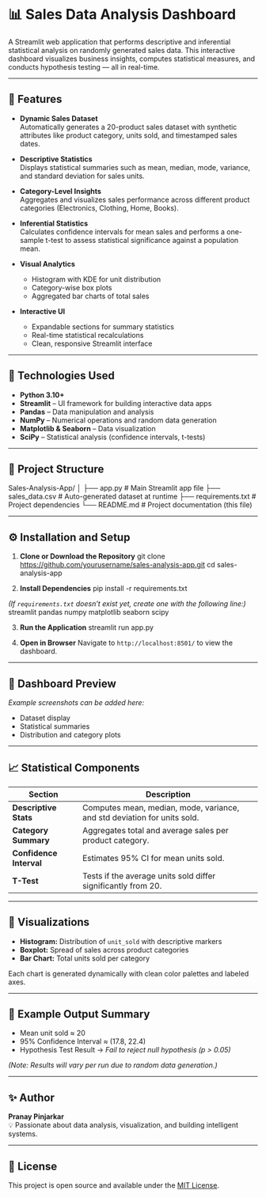 # 📊 Sales Data Analysis Dashboard

A Streamlit web application that performs descriptive and inferential statistical analysis on randomly generated sales data. This interactive dashboard visualizes business insights, computes statistical measures, and conducts hypothesis testing — all in real-time.

---

## 🚀 Features

- **Dynamic Sales Dataset**  
  Automatically generates a 20-product sales dataset with synthetic attributes like product category, units sold, and timestamped sales dates.

- **Descriptive Statistics**  
  Displays statistical summaries such as mean, median, mode, variance, and standard deviation for sales units.

- **Category-Level Insights**  
  Aggregates and visualizes sales performance across different product categories (Electronics, Clothing, Home, Books).

- **Inferential Statistics**  
  Calculates confidence intervals for mean sales and performs a one-sample t-test to assess statistical significance against a population mean.

- **Visual Analytics**
  - Histogram with KDE for unit distribution  
  - Category-wise box plots  
  - Aggregated bar charts of total sales  

- **Interactive UI**
  - Expandable sections for summary statistics  
  - Real-time statistical recalculations  
  - Clean, responsive Streamlit interface  

---

## 🧠 Technologies Used

- **Python 3.10+**
- **Streamlit** – UI framework for building interactive data apps  
- **Pandas** – Data manipulation and analysis  
- **NumPy** – Numerical operations and random data generation  
- **Matplotlib & Seaborn** – Data visualization  
- **SciPy** – Statistical analysis (confidence intervals, t-tests)

---

## 📂 Project Structure

Sales-Analysis-App/
│
├── app.py # Main Streamlit app file
├── sales_data.csv # Auto-generated dataset at runtime
├── requirements.txt # Project dependencies
└── README.md # Project documentation (this file)


---

## ⚙️ Installation and Setup

1. **Clone or Download the Repository**
git clone https://github.com/yourusername/sales-analysis-app.git
cd sales-analysis-app


2. **Install Dependencies**
pip install -r requirements.txt

*(If `requirements.txt` doesn’t exist yet, create one with the following line:)*
streamlit pandas numpy matplotlib seaborn scipy

3. **Run the Application**
streamlit run app.py


4. **Open in Browser**
Navigate to `http://localhost:8501/` to view the dashboard.

---

## 📸 Dashboard Preview

*Example screenshots can be added here:*  
- Dataset display  
- Statistical summaries  
- Distribution and category plots  

---

## 📈 Statistical Components

| Section | Description |
|----------|--------------|
| **Descriptive Stats** | Computes mean, median, mode, variance, and std deviation for units sold. |
| **Category Summary** | Aggregates total and average sales per product category. |
| **Confidence Interval** | Estimates 95% CI for mean units sold. |
| **T-Test** | Tests if the average units sold differ significantly from 20. |

---

## 🎨 Visualizations

- **Histogram:** Distribution of `unit_sold` with descriptive markers  
- **Boxplot:** Spread of sales across product categories  
- **Bar Chart:** Total units sold per category  

Each chart is generated dynamically with clean color palettes and labeled axes.

---

## 🧾 Example Output Summary

- Mean unit sold ≈ 20  
- 95% Confidence Interval ≈ (17.8, 22.4)  
- Hypothesis Test Result → *Fail to reject null hypothesis (p > 0.05)*

*(Note: Results will vary per run due to random data generation.)*

---

## ✨ Author

**Pranay Pinjarkar**  
💡 Passionate about data analysis, visualization, and building intelligent systems.

---

## 📜 License

This project is open source and available under the [MIT License](LICENSE).




